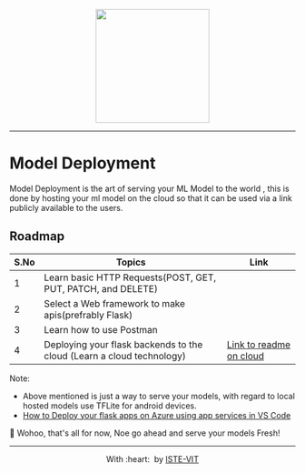 <p align="center">
 <img src="https://www.threatstack.com/wp-content/uploads/2020/06/deployment-tools-blog-banner-01.png" height="200"> <br> 
</p>

---
# Model Deployment

Model Deployment is the art of serving your ML Model to the world , this is done by hosting your ml model on the cloud so that it can be used via a link publicly 
available to the users.

## Roadmap

| S.No | Topics|Link|
|------|-------|----|
|1|Learn basic HTTP Requests(POST, GET, PUT, PATCH, and DELETE)||
|2|Select a Web framework to make apis(prefrably Flask)||
|3|Learn how to use Postman||
|4|Deploying your flask backends to the cloud (Learn a cloud technology) |[Link to readme on cloud]()|

Note: 
- Above mentioned is just a way to serve your models, with regard to local hosted models use TFLite for android devices.
- [How to Deploy your flask apps on Azure using app services in VS Code ](https://github.com/ISTE-VIT/Projects-Archive/tree/main/Machine%20Learning#deployment)

🎉 Wohoo, that's all for now, Noe go ahead and serve your models Fresh!

---
<p align="center">
	With :heart: &nbsp;by <a href="https://istevit.in/" target="_blank">ISTE-VIT</a>
</p>
	
